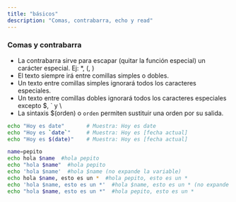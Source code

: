 ```yaml
---
title: "básicos"
description: "Comas, contrabarra, echo y read"
---
```


### Comas y contrabarra

- La contrabarra sirve para escapar (quitar la función especial) un carácter especial. Ej: \*, \(, \)
- El texto siempre irá entre comillas simples o dobles.
- Un texto entre comillas simples ignorará todos los caracteres especiales.
- Un texto entre comillas dobles ignorará todos los caracteres especiales excepto $, ` y \
- La sintaxis $(orden) o `orden` permiten sustituir una orden por su salida.

```bash
echo "Hoy es date"       # Muestra: Hoy es date
echo "Hoy es `date`"     # Muestra: Hoy es [fecha actual]
echo "Hoy es $(date)"    # Muestra: Hoy es [fecha actual]

name=pepito 
echo hola $name  #hola pepito
echo "hola $name"  #hola pepito
echo 'hola $name'  #hola $name (no expande la variable)
echo hola $name, esto es un *  #hola pepito, esto es un *
echo 'hola $name, esto es un *'  #hola $name, esto es un * (no expande la variable)
echo "hola $name, esto es un *"  #hola pepito, esto es un *
```

